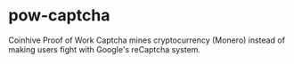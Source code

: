 # pow-captcha
Coinhive Proof of Work Captcha mines cryptocurrency (Monero) instead of making users fight with Google's reCaptcha system. 
